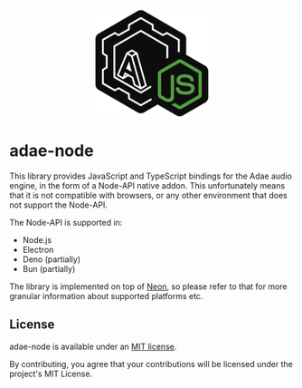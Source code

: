 <p align="center">
    <img width="200" src="./resources/AdaeNode.svg" alt="adae-node icon">
</p>

# adae-node

This library provides JavaScript and TypeScript bindings for the Adae audio engine, in the form of a Node-API native addon.
This unfortunately means that it is not compatible with browsers, or any other environment that does not support the Node-API.

The Node-API is supported in:

-   Node.js
-   Electron
-   Deno (partially)
-   Bun (partially)

The library is implemented on top of [Neon](https://github.com/neon-bindings/neon#readme), so please refer to that for more granular information about supported platforms etc.

## License

adae-node is available under an [MIT license](./LICENSE).

By contributing, you agree that your contributions will be licensed under the project's MIT License.

